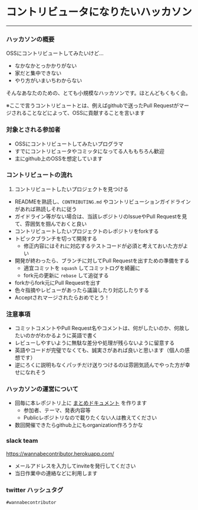 # コントリビュータになりたいハッカソン

-----

### ハッカソンの概要

OSSにコントリビュートしてみたいけど…

- なかなかとっかかりがない
- 家だと集中できない
- やり方がいまいちわからない

そんなあなたのための、とても小規模なハッカソンです。ほとんどもくもく会。

※ここで言うコントリビュートとは、例えばgithubで送ったPull Requestがマージされることなどによって、OSSに貢献することを言います

### 対象とされる参加者

- OSSにコントリビュートしてみたいプログラマ
- すでにコントリビュータやコミッタになってる人ももちろん歓迎
- 主にgithub上のOSSを想定しています

### コントリビュートの流れ

1. コントリビュートしたいプロジェクトを見つける
  - READMEを熟読し、`CONTRIBUTING.md` やコントリビューションガイドラインがあれば熟読しそれに従う
  - ガイドライン等がない場合は、当該レポジトリのIssueやPull Requestを見て、雰囲気を掴んでおくと良い
- コントリビュートしたいプロジェクトのレポジトリをforkする
- トピックブランチを切って開発する
  - 修正内容にはそれに対応するテストコードが必須と考えておいた方がよい
- 開発が終わったら、ブランチに対してPull Requestを出すための準備をする
  - 適宜コミットを `squash` してコミットログを綺麗に
  - fork元の更新に `rebase` して追従する
- forkからfork元にPull Requestを出す
- 色々指摘やレビューがあったら議論したり対応したりする
- Acceptされマージされたらおめでとう！

### 注意事項

- コミットコメントやPull Request名やコメントは、何がしたいのか、何故したいのかがわかるように英語で書く
- レビューしやすいように無駄な差分や処理が残らないように留意する
- 英語やコードが完璧でなくても、誠実さがあれば良いと思います（個人の感想です）
- 逆にろくに説明もなくパッチだけ送りつけるのは雰囲気読んでやった方が幸せになれそう

### ハッカソンの運営について

- 回毎に本レポジトリ上に [まとめドキュメント](./reports/) を作ります
  - 参加者、テーマ、発表内容等
  - Publicレポジトリなので載りたくない人は教えてください
- 数回開催できたらgithub上にもorganization作ろうかな

### slack team

https://wannabecontributor.herokuapp.com/

- メールアドレスを入力してinviteを発行してください
- 当日作業中の連絡などに利用します

### twitter ハッシュタグ

`#wannabecontributor`
